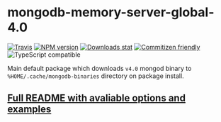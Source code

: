 # mongodb-memory-server-global-4.0

[![Travis](https://img.shields.io/travis/nodkz/mongodb-memory-server-global-4.0.svg)](https://travis-ci.org/nodkz/mongodb-memory-server-global-4.0)
[![NPM version](https://img.shields.io/npm/v/mongodb-memory-server-global-4.0.svg)](https://www.npmjs.com/package/mongodb-memory-server-global-4.0)
[![Downloads stat](https://img.shields.io/npm/dt/mongodb-memory-server-global-4.0.svg)](http://www.npmtrends.com/mongodb-memory-server-global-4.0)
[![Commitizen friendly](https://img.shields.io/badge/commitizen-friendly-brightgreen.svg)](http://commitizen.github.io/cz-cli/)
![TypeScript compatible](https://img.shields.io/badge/typescript-compatible-brightgreen.svg)

Main default package which downloads `v4.0` mongod binary to `%HOME/.cache/mongodb-binaries` directory on package install.

## [Full README with avaliable options and examples](../../README.md)
